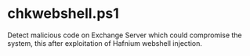 # chkwebshell.ps1
Detect malicious code on Exchange Server which could compromise the system, this after exploitation of Hafnium webshell injection.
